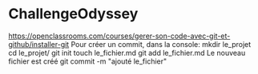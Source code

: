 # ChallengeOdyssey
https://openclassrooms.com/courses/gerer-son-code-avec-git-et-github/installer-git
Pour créer un commit, dans la console:
mkdir le_projet
cd le_projet/
git init
touch le_fichier.md
git add le_fichier.md
Le nouveau fichier est créé
git commit -m "ajouté le_fichier"




